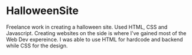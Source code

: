 # HalloweenSite
Freelance work in creating a halloween site. Used HTML, CSS and Javascript.
Creating websites on the side is where I've gained most of the Web Dev expereince. I was able to use HTML for hardcode and backend while CSS for the design.
